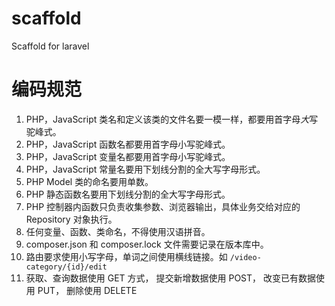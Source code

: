# scaffold
Scaffold for laravel


# 编码规范

1. PHP，JavaScript 类名和定义该类的文件名要一模一样，都要用首字母*大*写驼峰式。
1. PHP，JavaScript 函数名都要用首字母小写驼峰式。
2. PHP，JavaScript 变量名都要用首字母小写驼峰式。
3. PHP，JavaScript 常量名要用下划线分割的全大写字母形式。
4. PHP Model 类的命名要用单数。
4. PHP 静态函数名要用下划线分割的全大写字母形式。
5. PHP 控制器内函数只负责收集参数、浏览器输出，具体业务交给对应的 Repository 对象执行。
6. 任何变量、函数、类命名，不得使用汉语拼音。
7. composer.json 和 composer.lock 文件需要记录在版本库中。
8. 路由要求使用小写字母，单词之间使用横线链接。如 `/video-category/{id}/edit`
9. 获取、查询数据使用 GET 方式， 提交新增数据使用 POST， 改变已有数据使用 PUT， 删除使用 DELETE